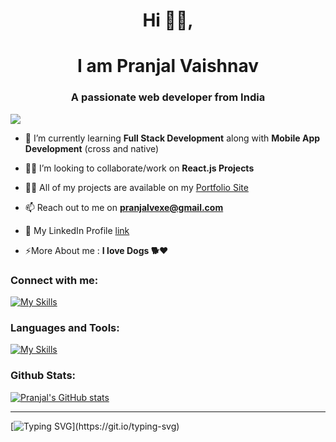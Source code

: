 <h1 align="center">Hi 🙋‍♂️,</h1>
<h1 align="center">I am Pranjal Vaishnav</h1>
<h3 align="center">A passionate <b>web developer</b> from India</h3>

![](https://komarev.com/ghpvc/?username=pranjal-exe&style=flat-square) 

- 🌱 I’m currently learning **Full Stack Development** along with **Mobile App Development** (cross and native)

- 🤝🏼 I’m looking to collaborate/work on **React.js Projects**

- 👨‍💻 All of my projects are available on my [Portfolio Site](https://pranjal.site)

- 📫 Reach out to me on **pranjalvexe@gmail.com**

- 💼 My LinkedIn Profile [link](https://linkedin.com/in/pranjal-v)

- ⚡More About me : **I love Dogs 🐕❤️**

<h3 align="left">Connect with me:</h3>

[![My Skills](https://skillicons.dev/icons?i=linkedin)](https://linkedin.com/in/pranjal-v)

<h3 align="left">Languages and Tools:</h3>

[![My Skills](https://skillicons.dev/icons?i=html,css,sass,js,ts,figma,bootstrap,react,nextjs,gatsby,materialui,styledcomponents,tailwind,express,vite,nodejs,firebase,appwrite,supabase,nestjs,postman,mongodb,mysql,postgres,sqlite,redis,netlify,vercel,py,go,docker,linux,git,github,md,vscode)](https://pranjal.site)

<h3 align="left">Github Stats:</h3>

[![Pranjal's GitHub stats](https://github-readme-stats.vercel.app/api?username=pranjal-exe&show_icons=true&theme=dark&text_color=fff&border_color=2489F7FF&hide_title=true&show_owner=true)](https://github.com/pranjal-exe)

---

[![Typing SVG](https://readme-typing-svg.herokuapp.com?font=VT323&size=28&color=%2489F7FF&width=500&vCenter=true&lines=Thanks+for+visiting!+Nice+to+meet+you+😊!)](https://git.io/typing-svg)

